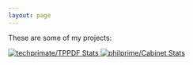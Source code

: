 ```yaml
---
layout: page
---
```


These are some of my projects:

<a href="https://github.com/techprimate/TPPDF">
    <img src="https://github-readme-stats.vercel.app/api/pin/?username=techprimate&repo=TPPDF" alt="techprimate/TPPDF Stats"/>
</a>
<a href="https://github.com/philprime/Cabinet">
    <img src="https://github-readme-stats.vercel.app/api/pin/?username=philprime&repo=Cabinet" alt="philprime/Cabinet Stats"/>
</a>
